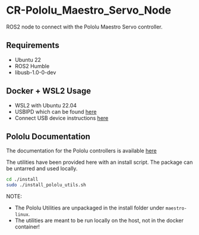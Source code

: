 # CR-Pololu_Maestro_Servo_Node
ROS2 node to connect with the Pololu Maestro Servo controller.

## Requirements
* Ubuntu 22
* ROS2 Humble
* libusb-1.0-0-dev

## Docker + WSL2 Usage
* WSL2 with Ubuntu 22.04
* USBIPD which can be found [here](https://github.com/dorssel/usbipd-win)
* Connect USB device instructions [here](https://learn.microsoft.com/en-us/windows/wsl/connect-usb)

## Pololu Documentation
The documentation for the Pololu controllers is available [here](https://www.pololu.com/resources/documentation)

The utilities have been provided here with an install script. The package can be untarred and used locally.
```bash
cd ./install
sudo ./install_pololu_utils.sh
```
NOTE:
* The Pololu Utilities are unpackaged in the install folder under `maestro-linux`.
* The utilities are meant to be run locally on the host, not in the docker container!

